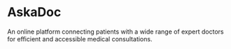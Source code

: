 # AskaDoc

An online platform connecting patients with a wide range of expert doctors for efficient and accessible medical consultations.
